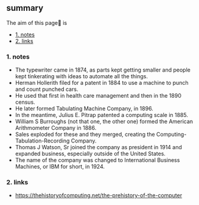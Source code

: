 ## summary
The aim of this page📝 is

<!-- TOC -->

- [1. notes](#1-notes)
- [2. links](#2-links)

<!-- /TOC -->

### 1. notes
* The typewriter came in 1874, as parts kept getting smaller and people kept tinkerating with ideas to automate all the things. 
* Herman Hollerith filed for a patent in 1884 to use a machine to punch and count punched cars. 
* He used that first in health care management and then in the 1890 census. 
* He later formed Tabulating Machine Company, in 1896. 
* In the meantime, Julius E. Pitrap patented a computing scale in 1885. 
* William S Burroughs (not that one, the other one) formed the American Arithmometer Company in 1886. 
* Sales exploded for these and they merged, creating the Computing-Tabulation-Recording Company. 
* Thomas J Watson, Sr joined the company as president in 1914 and expanded business, especially outside of the United States. 
* The name of the company was changed to International Business Machines, or IBM for short, in 1924.

### 2. links
* https://thehistoryofcomputing.net/the-prehistory-of-the-computer






























